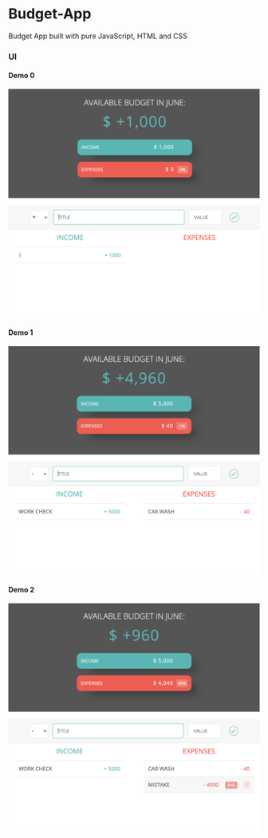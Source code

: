 # Budget-App
Budget App built with pure JavaScript, HTML and CSS

### UI 

#### Demo 0
![Demo0](/assets/demo_0.png)

#### Demo 1
![Demo1](/assets/demo_1.png)

#### Demo 2
![Demo2](/assets/demo_2.png)
